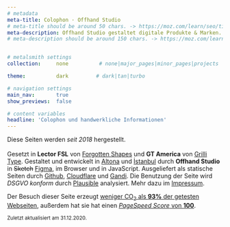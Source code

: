 ```yaml
---
# metadata
meta-title: Colophon · Offhand Studio
# meta-title should be around 50 chars. -> https://moz.com/learn/seo/title-tag
meta-description: Offhand Studio gestaltet digitale Produkte & Marken. Wir sind Experten in Visual Identity Design, UX und UI Design.
# meta-description should be around 150 chars. -> https://moz.com/learn/seo/meta-description


# metalsmith settings
collection:     none          # none|major_pages|minor_pages|projects

theme:          dark         # dark|tan|turbo

# navigation settings
main_nav:       true
show_previews:  false

# content variables
headline: 'Colophon und handwerkliche Informationen'
---
```

Diese Seiten werden <em>seit 2018</em> hergestellt.
<br><br>Gesetzt in <strong>Lector FSL</strong> von <a href="https://forgotten-shapes.com/" target="_blank">Forgotten Shapes</a> und <strong>GT America</strong> von <a href="https://www.grillitype.com/" target="_blank">Grilli Type</a>.
Gestaltet und entwickelt in <a href="https://wikipedia.org/wiki/Altona,_Hamburg" target="_blank">Altona</a> und <a href="https://wikipedia.org/wiki/Istanbul" target="_blank">İstanbul</a> durch <strong>Offhand Studio</strong> in <s>Sketch</s> <a href="https://www.figma.com" target="_blank">Figma</a>, im Browser und in JavaScript.
Ausgeliefert als statische Seiten durch <a href="https://www.github.com/" target="_blank">Github</a>, <a href="https://www.cloudflare.com/">Cloudflare</a> und <a href="https://www.gandi.net/en" target="_blank">Gandi</a>.
Die Benutzung der Seite wird <em>DSGVO konform</em> durch <a href="https://plausible.io/" target="_blank">Plausible</a> analysiert. Mehr dazu im <a href="/imprint">Impressum</a>.

Der Besuch dieser Seite erzeugt <a href="https://www.websitecarbon.com/website/offhand-studio/" target="_blank">weniger CO<sub>2</sub> als <strong>93%</strong> der getesten Webseiten</a>,
außerdem hat sie hat einen <a href="https://developers.google.com/speed/pagespeed/insights/?url=offhand.studio&tab=desktop" target="_blank"><em>PageSpeed Score</em> von <strong>100</strong></a>.

<small class="mute" itemscope="" itemtype="http://schema.org/CreativeWork"><meta itemprop="dateModified" content="2020-12-31">Zuletzt aktualisiert am <time datetime="2020-12-31">31.12.2020.</time></small>